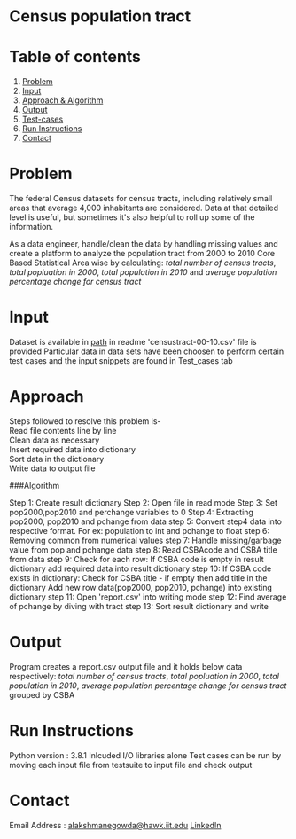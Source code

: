 # Census population tract

# Table of contents

1. [Problem](README.md#Problem)
2. [Input](README.md#Input)
3. [Approach & Algorithm](README.md#Approach)
4. [Output](README.md#Output)
5. [Test-cases](README.md#Test-cases)
5. [Run Instructions](README.md#Run-Instructions)
6. [Contact](README.md#Contact)

# Problem

The federal Census datasets for census tracts, including relatively small areas that average 4,000 inhabitants are considered. Data at that detailed level is useful, but sometimes it's also helpful to roll up some of the information.

As a data engineer, handle/clean the data by handling missing values and create a platform to analyze the population tract from 2000 to 2010 Core Based Statistical Area wise by calculating: *total number of census tracts*, *total popluation in 2000*, *total population in 2010* and *average population percentage change for census tract*

# Input
Dataset is available in [path](https://github.com/InsightDataScience/population-rollup) in readme 'censustract-00-10.csv' file is provided
Particular data in data sets have been choosen to perform certain test cases and the input snippets are found in Test_cases tab

# Approach
Steps followed to resolve this problem is- <br>
Read file contents line by line <br>
Clean data as necessary <br>
Insert required data into dictionary <br>
Sort data in the dictionary <br>
Write data to output file <br>

###Algorithm

Step 1: Create result dictionary
Step 2: Open file in read mode
Step 3: Set pop2000,pop2010 and perchange variables to 0
Step 4: Extracting pop2000, pop2010 and pchange from data 
step 5: Convert step4 data into respective format. For ex: population to int and pchange to float
step 6: Removing common from numerical values 
step 7: Handle missing/garbage value from pop and pchange data
step 8: Read CSBAcode and CSBA title from data 
step 9: Check for each row: 
	If CSBA code is empty in result dictionary add required data into result dictionary
step 10: If CSBA code exists in dictionary:
	Check for CSBA title - if empty then add title in the dictionary 
	Add new row data(pop2000, pop2010, pchange) into existing dictionary 
step 11: Open 'report.csv' into writing mode
step 12: Find average of pchange by diving with tract
step 13: Sort result dictionary and write 

# Output

Program creates a report.csv output file and it holds below data respectively:
*total number of census tracts*, *total popluation in 2000*, *total population in 2010*, *average population percentage change for census tract* grouped by CSBA

# Run Instructions
Python version : 3.8.1 
Inlcuded I/O libraries alone
Test cases can be run by moving each input file from testsuite to input file and check output<br>

# Contact
Email Address : alakshmanegowda@hawk.iit.edu
[LinkedIn](https://www.linkedin.com/in/amruthagowda/)

